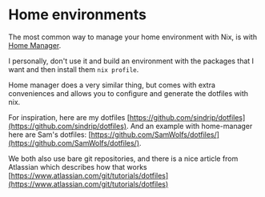 # Home environments
The most common way to manage your home environment with Nix, is with [Home Manager](https://github.com/nix-community/home-manager).

I personally, don't use it and build an environment with the packages that I want and then install them `nix profile`.

Home manager does a very similar thing, but comes with extra conveniences and allows you to configure and generate the dotfiles with nix.

For inspiration, here are my dotfiles [https://github.com/sindrip/dotfiles](https://github.com/sindrip/dotfiles).
And an example with home-manager here are Sam's dotfiles: [https://github.com/SamWolfs/dotfiles/](https://github.com/SamWolfs/dotfiles/).

We both also use bare git repositories, and there is a nice article from Atlassian which describes how that works [https://www.atlassian.com/git/tutorials/dotfiles](https://www.atlassian.com/git/tutorials/dotfiles)
